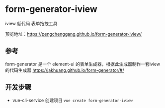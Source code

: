 # form-generator-iview
iview 低代码 表单拖拽工具

预览地址：https://pengchenggang.github.io/form-generator-iview/

## 参考
form-generator 是一个 element-ui 的表单生成器，根据此生成器制作一套iview的代码生成器
https://jakhuang.github.io/form-generator/#/

## 开发步骤

- vue-cli-service 创建项目 `vue create form-generator-iview`
